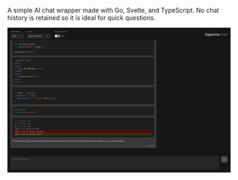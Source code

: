 A simple AI chat wrapper made with Go, Svelte, and TypeScript. No chat history is retained so it is ideal for quick questions.

![screenshot](/screenshots/screenshot1.png)